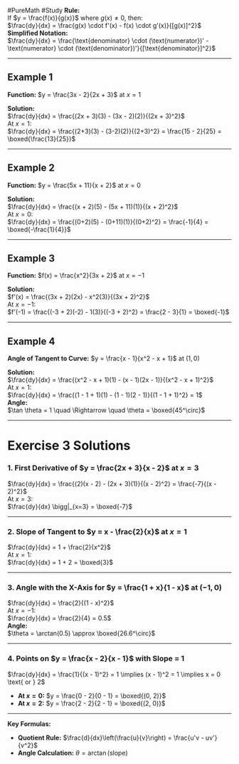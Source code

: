 #PureMath #Study 
**Rule:**  
If $y = \frac{f(x)}{g(x)}$ where $g(x) \neq 0$, then:  
$\frac{dy}{dx} = \frac{g(x) \cdot f'(x) - f(x) \cdot g'(x)}{[g(x)]^2}$  
**Simplified Notation:**  
$\frac{dy}{dx} = \frac{\text{denominator} \cdot (\text{numerator})' - \text{numerator} \cdot (\text{denominator})'}{[\text{denominator}]^2}$

---

## Example 1  
**Function:** $y = \frac{3x - 2}{2x + 3}$ at $x = 1$  

**Solution:**  
$\frac{dy}{dx} = \frac{(2x + 3)(3) - (3x - 2)(2)}{(2x + 3)^2}$  
At $x = 1$:  
$\frac{dy}{dx} = \frac{(2+3)(3) - (3-2)(2)}{(2+3)^2} = \frac{15 - 2}{25} = \boxed{\frac{13}{25}}$  

---

## Example 2  
**Function:** $y = \frac{5x + 11}{x + 2}$ at $x = 0$  

**Solution:**  
$\frac{dy}{dx} = \frac{(x + 2)(5) - (5x + 11)(1)}{(x + 2)^2}$  
At $x = 0$:  
$\frac{dy}{dx} = \frac{(0+2)(5) - (0+11)(1)}{(0+2)^2} = \frac{-1}{4} = \boxed{-\frac{1}{4}}$  

---

## Example 3  
**Function:** $f(x) = \frac{x^2}{3x + 2}$ at $x = -1$  

**Solution:**  
$f'(x) = \frac{(3x + 2)(2x) - x^2(3)}{(3x + 2)^2}$  
At $x = -1$:  
$f'(-1) = \frac{(-3 + 2)(-2) - 1(3)}{(-3 + 2)^2} = \frac{2 - 3}{1} = \boxed{-1}$  

---

## Example 4  
**Angle of Tangent to Curve:** $y = \frac{x - 1}{x^2 - x + 1}$ at $(1, 0)$  

**Solution:**  
$\frac{dy}{dx} = \frac{(x^2 - x + 1)(1) - (x - 1)(2x - 1)}{(x^2 - x + 1)^2}$  
At $x = 1$:  
$\frac{dy}{dx} = \frac{(1 - 1 + 1)(1) - (1 - 1)(2 - 1)}{(1 - 1 + 1)^2} = 1$  
**Angle:**  
$\tan \theta = 1 \quad \Rightarrow \quad \theta = \boxed{45^\circ}$  

---

# Exercise 3 Solutions  

### 1. First Derivative of $y = \frac{2x + 3}{x - 2}$ at $x = 3$  
$\frac{dy}{dx} = \frac{(2)(x - 2) - (2x + 3)(1)}{(x - 2)^2} = \frac{-7}{(x - 2)^2}$  
At $x = 3$:  
$\frac{dy}{dx} \bigg|_{x=3} = \boxed{-7}$  

---

### 2. Slope of Tangent to $y = x - \frac{2}{x}$ at $x = 1$  
$\frac{dy}{dx} = 1 + \frac{2}{x^2}$  
At $x = 1$:  
$\frac{dy}{dx} = 1 + 2 = \boxed{3}$  

---

### 3. Angle with the X-Axis for $y = \frac{1 + x}{1 - x}$ at $(-1, 0)$  
$\frac{dy}{dx} = \frac{2}{(1 - x)^2}$  
At $x = -1$:  
$\frac{dy}{dx} = \frac{2}{4} = 0.5$  
**Angle:**  
$\theta = \arctan(0.5) \approx \boxed{26.6^\circ}$  

---

### 4. Points on $y = \frac{x - 2}{x - 1}$ with Slope = 1  
$\frac{dy}{dx} = \frac{1}{(x - 1)^2} = 1 \implies (x - 1)^2 = 1 \implies x = 0 \text{ or } 2$  
- **At $x = 0$:** $y = \frac{0 - 2}{0 - 1} = \boxed{(0, 2)}$  
- **At $x = 2$:** $y = \frac{2 - 2}{2 - 1} = \boxed{(2, 0)}$  

---

**Key Formulas:**  
- **Quotient Rule:** $\frac{d}{dx}\left(\frac{u}{v}\right) = \frac{u'v - uv'}{v^2}$  
- **Angle Calculation:** $\theta = \arctan(\text{slope})$